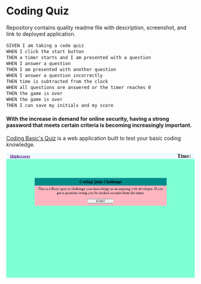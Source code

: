 # Coding Quiz 

Repository contains quality readme file with description, screenshot, and link to deployed application.

```
GIVEN I am taking a code quiz
WHEN I click the start button
THEN a timer starts and I am presented with a question
WHEN I answer a question
THEN I am presented with another question
WHEN I answer a question incorrectly
THEN time is subtracted from the clock
WHEN all questions are answered or the timer reaches 0
THEN the game is over
WHEN the game is over
THEN I can save my initials and my score
```


#### With the increase in demand for online security, having a strong password that meets certain criteria is becoming increasingly important. 

[Coding Basic's Quiz](https://b-alt-del.github.io/Coding-Quiz/) is a web application built to test your basic coding knowledge.

![screenshot of website](./assets/images/screenshot.png)
